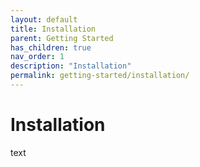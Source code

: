 ```yaml
---
layout: default
title: Installation
parent: Getting Started
has_children: true
nav_order: 1
description: "Installation"
permalink: getting-started/installation/
---
```


# Installation

text
